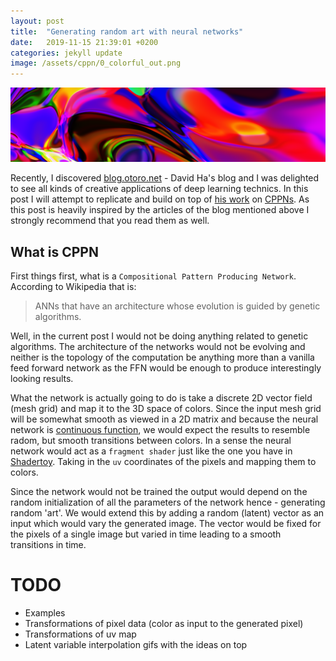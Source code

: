 ```yaml
---
layout: post
title:  "Generating random art with neural networks"
date:   2019-11-15 21:39:01 +0200
categories: jekyll update
image: /assets/cppn/0_colorful_out.png
---
```


![colorful output from the cppn](/assets/cppn/1_cool_fire.png)

Recently, I discovered [blog.otoro.net](http://blog.otoro.net/) - David Ha's blog
and I was delighted to see all kinds of creative applications of deep learning technics.
In this post I will attempt to replicate and build on top of 
[his work](http://blog.otoro.net/2016/03/25/generating-abstract-patterns-with-tensorflow/) on
[CPPNs](https://en.wikipedia.org/wiki/Compositional_pattern-producing_network).
As this post is heavily inspired by the articles of the blog mentioned above
I strongly recommend that you read them as well.

## What is CPPN

First things first, what is a `Compositional Pattern Producing Network`.
According to Wikipedia that is:

> ANNs that have an architecture whose evolution is guided by genetic algorithms.

Well, in the current post I would not be doing anything related to genetic algorithms.
The architecture of the networks would not be evolving and neither is the topology
of the computation be anything more than a vanilla feed forward network
as the FFN would be enough to produce interestingly looking results.

What the network is actually going to do is take a discrete 2D vector field
(mesh grid) and map it to the 3D space of colors.
Since the input mesh grid will be somewhat smooth as viewed in a 2D matrix
and because the neural network is [continuous function](https://en.wikipedia.org/wiki/Continuous_function),
we would expect the results to resemble radom, but smooth transitions between colors.
In a sense the neural network would act as a `fragment shader`
just like the one you have in [Shadertoy](http://shadertoy.com).
Taking in the `uv` coordinates of the pixels and mapping them to colors.

Since the network would not be trained the output would depend on the random
initialization of all the parameters of the network hence - generating random 'art'.
We would extend this by adding a random (latent) vector as an input which would vary the generated image.
The vector would be fixed for the pixels of a single image but varied in time leading to a smooth transitions
in time.



# TODO
 - Examples
 - Transformations of pixel data (color as input to the generated pixel)
 - Transformations of uv map
 - Latent variable interpolation gifs with the ideas on top
